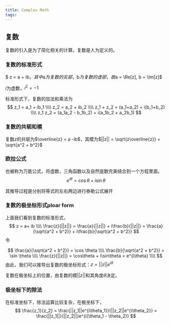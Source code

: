 ```yaml
---
title: Complex Math
tags:
---
```


## 复数

复数的引入是为了简化相关的计算。复数是人为定义的。



### 复数的标准形式

$ z = a + ib$，其中$a$为复数的实部，$b$为复数的虚部，故$a = \Re[z], b = \Im[z]$

$i$为虚数，$i^2 = -1$

标准形式下，复数的加法和乘法为
$$
z_1 = a_1 + ib_1 \\\\
z_2 = a_2 + ib_2 \\\\
z_1 + z_2 = (a_1+a_2) + i(b_1+b_2) \\\\
z_1 z_2 = (a_1a_2 - b_1b_2) + i(a_1b_2 + a_2b_1)
$$

### 复数的共轭和模

复数$z$的共轭为$\overline{z} = a -ib$，其模为$||z|| = \sqrt{z\overline{z}} = \sqrt{a^2 + b^2}$

### 欧拉公式

也被称为万能公式，将虚数，三角函数以及自然底数完美结合到一个方程里面。
$$
e^{i\theta} = \cos \theta + i \sin \theta
$$

其推导过程是分别将等式的左右两边进行泰勒公式展开

### 复数的极坐标形式ploar form

上面我们看到复数的标准形式，
$$
z = a+ ib \\\\
\frac{z}{||z||} = \frac{a}{||z||} + i\frac{b}{||z||} = \frac{a}{\sqrt{a^2 + b^2}} + i\frac{b}{\sqrt{a^2 + b^2}}
$$
令

$$
\frac{a}{\sqrt{a^2 + b^2}} = \cos \theta \\\\
\frac{b}{\sqrt{a^2 + b^2}} = \sin \theta \\\\
\frac{z}{||z||} = \cos\theta + i\sin\theta = e^{i\theta} \\\\
$$
由此，我们可以推导出复数的极坐标形式：$z = ||z|| e^{i\theta}$

复数在极坐标上的位置，由复数的模$||z||$和其角度$\theta$决定。

### 极坐标下的除法

在标准坐标下，除法运算比较复杂，在极坐标下，
$$
\frac{z_1}{z_2} = \frac{||z_1||e^{i\theta_1}}{||z_2||e^{i\theta_2}} = \frac{||z_1||}{||z_2||}e^{i(\theta_1 - \theta_2)}
$$
